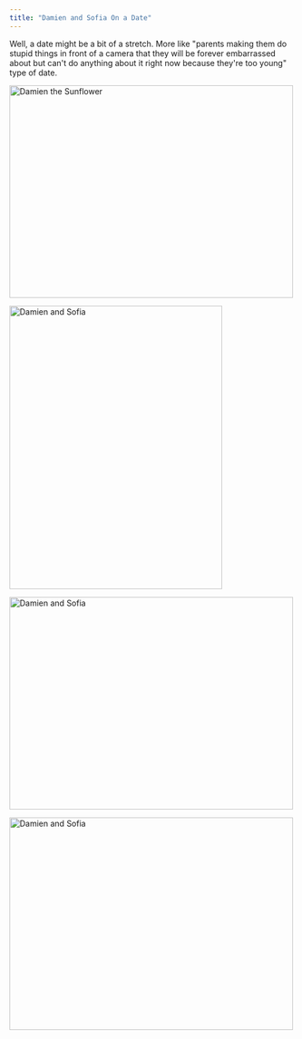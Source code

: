 ```yaml
---
title: "Damien and Sofia On a Date"
---
```

<p>Well, a date might be a bit of a stretch. More like "parents making them do stupid things in front of a camera that they will be forever embarrassed about but can't do anything about it right now because they're too young" type of date.</p>
<p><a href="http://www.flickr.com/photos/lemon/1801052698/" class="tt-flickr"><img src="http://farm3.static.flickr.com/2330/1801052698_3d66589b33.jpg" alt="Damien the Sunflower" width="500" height="375" border="0" /></a></p>
<p><a href="http://www.flickr.com/photos/lemon/1801052686/" class="tt-flickr"><img src="http://farm3.static.flickr.com/2240/1801052686_f4201d0350.jpg" alt="Damien and Sofia" width="375" height="500" border="0" /></a></p>
<p><a href="http://www.flickr.com/photos/lemon/1801052674/" class="tt-flickr"><img src="http://farm3.static.flickr.com/2209/1801052674_f787f1c5a2.jpg" alt="Damien and Sofia" width="500" height="375" border="0" /></a></p>
<p><a href="http://www.flickr.com/photos/lemon/1801052656/" class="tt-flickr"><img src="http://farm3.static.flickr.com/2135/1801052656_45e0c000a6.jpg" alt="Damien and Sofia" width="500" height="375" border="0" /></a></p>
